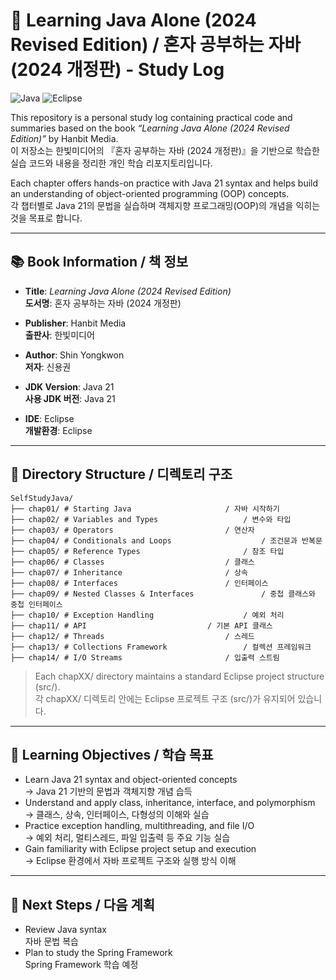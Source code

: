 # 📘 Learning Java Alone (2024 Revised Edition) / 혼자 공부하는 자바 (2024 개정판) - Study Log

![Java](https://img.shields.io/badge/Java-21-blue)
![Eclipse](https://img.shields.io/badge/IDE-Eclipse-blueviolet)  

This repository is a personal study log containing practical code and summaries based on the book *“Learning Java Alone (2024 Revised Edition)”* by Hanbit Media.  
이 저장소는 한빛미디어의 『혼자 공부하는 자바 (2024 개정판)』을 기반으로 학습한 실습 코드와 내용을 정리한 개인 학습 리포지토리입니다.  

Each chapter offers hands-on practice with Java 21 syntax and helps build an understanding of object-oriented programming (OOP) concepts.  
각 챕터별로 Java 21의 문법을 실습하며 객체지향 프로그래밍(OOP)의 개념을 익히는 것을 목표로 합니다.

---

## 📚 Book Information / 책 정보

- **Title**: *Learning Java Alone (2024 Revised Edition)*  
  **도서명**: 혼자 공부하는 자바 (2024 개정판)

- **Publisher**: Hanbit Media  
  **출판사**: 한빛미디어

- **Author**: Shin Yongkwon  
  **저자**: 신용권

- **JDK Version**: Java 21  
  **사용 JDK 버전**: Java 21

- **IDE**: Eclipse  
  **개발환경**: Eclipse

---

## 📁 Directory Structure / 디렉토리 구조

```text
SelfStudyJava/
├── chap01/ # Starting Java		 				/ 자바 시작하기
├── chap02/ # Variables and Types	 				/ 변수와 타입
├── chap03/ # Operators 						/ 연산자
├── chap04/ # Conditionals and Loops					/ 조건문과 반복문
├── chap05/ # Reference Types 						/ 참조 타입
├── chap06/ # Classes 							/ 클래스
├── chap07/ # Inheritance 						/ 상속
├── chap08/ # Interfaces 						/ 인터페이스
├── chap09/ # Nested Classes & Interfaces 				/ 중첩 클래스와 중첩 인터페이스
├── chap10/ # Exception Handling 					/ 예외 처리
├── chap11/ # API 							/ 기본 API 클래스
├── chap12/ # Threads 							/ 스레드
├── chap13/ # Collections Framework					/ 컬렉션 프레임워크
├── chap14/ # I/O Streams 						/ 입출력 스트림
```

> Each chapXX/ directory maintains a standard Eclipse project structure (src/).  
   각 chapXX/ 디렉토리 안에는 Eclipse 프로젝트 구조 (src/)가 유지되어 있습니다.

---

## 🧠 Learning Objectives / 학습 목표

- Learn Java 21 syntax and object-oriented concepts  
  → Java 21 기반의 문법과 객체지향 개념 습득
- Understand and apply class, inheritance, interface, and polymorphism  
  → 클래스, 상속, 인터페이스, 다형성의 이해와 실습
- Practice exception handling, multithreading, and file I/O  
  → 예외 처리, 멀티스레드, 파일 입출력 등 주요 기능 실습
- Gain familiarity with Eclipse project setup and execution  
  → Eclipse 환경에서 자바 프로젝트 구조와 실행 방식 이해

---

## 🚀 Next Steps / 다음 계획

- Review Java syntax  
  자바 문법 복습
- Plan to study the Spring Framework  
  Spring Framework 학습 예정